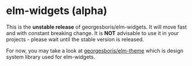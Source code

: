 # elm-widgets (alpha)

This is the **unstable release** of georgesboris/elm-widgets.
It will move fast and with constant breaking change.
It is **NOT** advisable to use it in your projects - please wait until the stable version is released.

For now, you may take a look at [georgesboris/elm-theme](https://package.elm-lang.org/packages/georgesboris/elm-theme/latest/) which is design system library used for elm-widgets.

